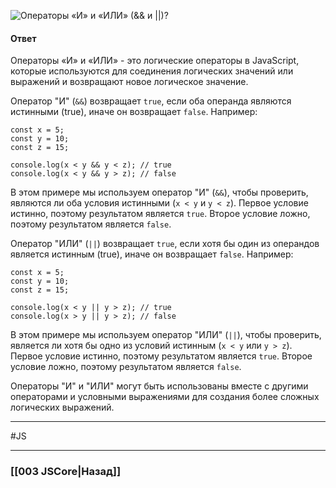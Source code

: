 ![Операторы «И» и «ИЛИ» (`&&` и `||`)?](https://youtu.be/G7hLwudGWL4?t=617)

#### Ответ

Операторы «И» и «ИЛИ» - это логические операторы в JavaScript, которые используются для соединения логических значений или выражений и возвращают новое логическое значение.

Оператор "И" (`&&`) возвращает `true`, если оба операнда являются истинными (true), иначе он возвращает `false`. Например:

```
const x = 5;
const y = 10;
const z = 15;

console.log(x < y && y < z); // true
console.log(x < y && y > z); // false
```

В этом примере мы используем оператор "И" (`&&`), чтобы проверить, являются ли оба условия истинными (`x < y` и `y < z`). Первое условие истинно, поэтому результатом является `true`. Второе условие ложно, поэтому результатом является `false`.

Оператор "ИЛИ" (`||`) возвращает `true`, если хотя бы один из операндов является истинным (true), иначе он возвращает `false`. Например:

```
const x = 5;
const y = 10;
const z = 15;

console.log(x < y || y > z); // true
console.log(x > y || y > z); // false
```

В этом примере мы используем оператор "ИЛИ" (`||`), чтобы проверить, является ли хотя бы одно из условий истинным (`x < y` или `y > z`). Первое условие истинно, поэтому результатом является `true`. Второе условие ложно, поэтому результатом является `false`.

Операторы "И" и "ИЛИ" могут быть использованы вместе с другими операторами и условными выражениями для создания более сложных логических выражений.

___
#JS

___

### [[003 JSCore|Назад]]